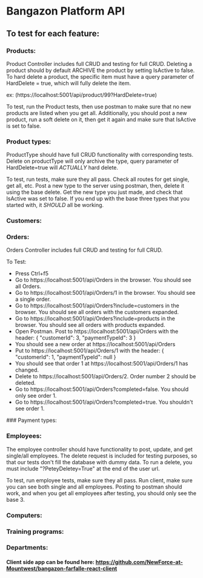 # Bangazon Platform API

## To test for each feature: 



### Products:
Product Controller includes full CRUD and testing for full CRUD. Deleting a product should by default ARCHIVE the product by setting IsActive to false. To hard delete a product, the specific item must have a query parameter of HardDelete = true, which will fully delete the item.

ex: (https://localhost:5001/api/product/99?HardDelete=true)

To test, run the Product tests, then use postman to make sure that no new products are listed when you get all. Additionally, you should post a new product, run a soft delete on it, then get it again and make sure that IsActive is set to false.

### Product types:
ProductType should have full CRUD functionality with corresponding tests. Delete on productType will only archive the type, query parameter of HardDelete=true will *ACTUALLY* hard delete.

To test, run tests, make sure they all pass. Check all routes for get single, get all, etc. Post a new type to the server using postman, then, delete it using the base delete. Get the new type you just made, and check that IsActive was set to false. If you end up with the base three types that you started with, it *SHOULD* all be working.

### Customers:


### Orders:
Orders Controller includes full CRUD and testing for full CRUD.

To Test:
<ul>
<li>Press Ctrl+f5</li>
<li>Go to https://localhost:5001/api/Orders in the browser. You should see all Orders.</li>
<li>Go to https://localhost:5001/api/Orders/1 in the browser. You should see a single order.</li>
<li>Go to https://localhost:5001/api/Orders?include=customers in the browser. You should see all orders with the customers expanded.</li>
<li>Go to https://localhost:5001/api/Orders?include=products in the browser. You should see all orders with products expanded.</li>
<li>Open Postman. Post to https://localhost:5001/api/Orders with the header:
{
"customerId": 3,
"paymentTypeId": 3
}</li>
<li>You should see a new order at https://localhost:5001/api/Orders</li>
<li>Put to https://localhost:5001/api/Orders/1 with the header:
{
"customerId": 1,
"paymentTypeId": null
}</li>
<li>You should see that order 1 at https://localhost:5001/api/Orders/1 has changed.</li>
<li>Delete to https://localhost:5001/api/Orders/2. Order number 2 should be deleted.</li>
<li>Go to https://localhost:5001/api/Orders?completed=false. You should only see order 1.</li>
<li>Go to https://localhost:5001/api/Orders?completed=true. You shouldn't see order 1.</li>
</ul>
### Payment types:


### Employees:
The employee controller should have functionality to post, update, and get single/all employees. The delete request is included for testing purposes, so that our tests don't fill the database with dummy data. To run a delete, you must include "?PeteyDeletey=True" at the end of the user url.

To test, run employee tests, make sure they all pass. Run client, make sure you can see both single and all employees. Posting to postman should work, and when you get all employees after testing, you should only see the base 3.


### Computers:


### Training programs:


### Departments:


#### Client side app can be found here: https://github.com/NewForce-at-Mountwest/bangazon-farfalle-react-client
